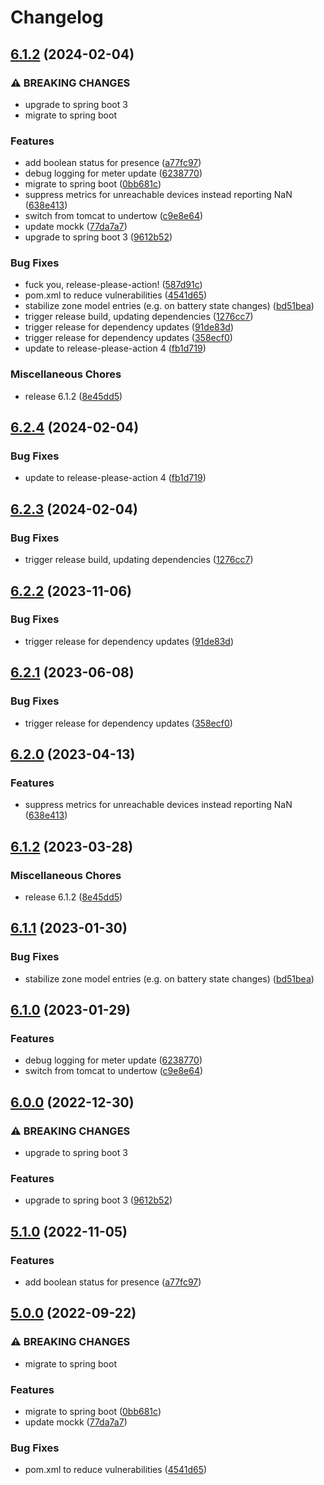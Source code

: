 # Changelog

## [6.1.2](https://github.com/easimon/tado-exporter/compare/v6.2.4...v6.1.2) (2024-02-04)


### ⚠ BREAKING CHANGES

* upgrade to spring boot 3
* migrate to spring boot

### Features

* add boolean status for presence ([a77fc97](https://github.com/easimon/tado-exporter/commit/a77fc97e89d7ba92582805c00491b0509c9959ba))
* debug logging for meter update ([6238770](https://github.com/easimon/tado-exporter/commit/62387705ec066e7132967e721e2a150c90bb6b55))
* migrate to spring boot ([0bb681c](https://github.com/easimon/tado-exporter/commit/0bb681c5d5de4c688a5a1e32aa55339ad1448501))
* suppress metrics for unreachable devices instead reporting NaN ([638e413](https://github.com/easimon/tado-exporter/commit/638e413a7f400c7963d2fb8efa5592730508caee))
* switch from tomcat to undertow ([c9e8e64](https://github.com/easimon/tado-exporter/commit/c9e8e644f1b56b63a6ac43da255e4916cfe768ac))
* update mockk ([77da7a7](https://github.com/easimon/tado-exporter/commit/77da7a7f0cdf04d996b1e88a40c11f8f2378da90))
* upgrade to spring boot 3 ([9612b52](https://github.com/easimon/tado-exporter/commit/9612b52d2186a3176681f4b9d2370f35003ae71b))


### Bug Fixes

* fuck you, release-please-action! ([587d91c](https://github.com/easimon/tado-exporter/commit/587d91cd22e070e471dc0bfb19b552305cf09d73))
* pom.xml to reduce vulnerabilities ([4541d65](https://github.com/easimon/tado-exporter/commit/4541d65c2689018d8ffc43516b627d1af442c0bf))
* stabilize zone model entries (e.g. on battery state changes) ([bd51bea](https://github.com/easimon/tado-exporter/commit/bd51bea5d5d45f62a186d1e21220354a0fd18a8e))
* trigger release build, updating dependencies ([1276cc7](https://github.com/easimon/tado-exporter/commit/1276cc7d102ce28b30bd132620652f77867b6ad1))
* trigger release for dependency updates ([91de83d](https://github.com/easimon/tado-exporter/commit/91de83dd66c53f1961fd49f0423df9ecfd94671e))
* trigger release for dependency updates ([358ecf0](https://github.com/easimon/tado-exporter/commit/358ecf02f43cd2ba1e7fde3bad62c2b44150bfd9))
* update to release-please-action 4 ([fb1d719](https://github.com/easimon/tado-exporter/commit/fb1d719fa8a1dc4d788e4e93c97b31354b4b9db1))


### Miscellaneous Chores

* release 6.1.2 ([8e45dd5](https://github.com/easimon/tado-exporter/commit/8e45dd5da9c6f0820d21bd44dc018ea40efa5ea3))

## [6.2.4](https://github.com/easimon/tado-exporter/compare/v6.2.3...v6.2.4) (2024-02-04)


### Bug Fixes

* update to release-please-action 4 ([fb1d719](https://github.com/easimon/tado-exporter/commit/fb1d719fa8a1dc4d788e4e93c97b31354b4b9db1))

## [6.2.3](https://github.com/easimon/tado-exporter/compare/6.2.2...v6.2.3) (2024-02-04)


### Bug Fixes

* trigger release build, updating dependencies ([1276cc7](https://github.com/easimon/tado-exporter/commit/1276cc7d102ce28b30bd132620652f77867b6ad1))

## [6.2.2](https://github.com/easimon/tado-exporter/compare/6.2.1...6.2.2) (2023-11-06)


### Bug Fixes

* trigger release for dependency updates ([91de83d](https://github.com/easimon/tado-exporter/commit/91de83dd66c53f1961fd49f0423df9ecfd94671e))

## [6.2.1](https://github.com/easimon/tado-exporter/compare/6.2.0...6.2.1) (2023-06-08)


### Bug Fixes

* trigger release for dependency updates ([358ecf0](https://github.com/easimon/tado-exporter/commit/358ecf02f43cd2ba1e7fde3bad62c2b44150bfd9))

## [6.2.0](https://github.com/easimon/tado-exporter/compare/6.1.2...6.2.0) (2023-04-13)


### Features

* suppress metrics for unreachable devices instead reporting NaN ([638e413](https://github.com/easimon/tado-exporter/commit/638e413a7f400c7963d2fb8efa5592730508caee))

## [6.1.2](https://github.com/easimon/tado-exporter/compare/6.1.1...6.1.2) (2023-03-28)


### Miscellaneous Chores

* release 6.1.2 ([8e45dd5](https://github.com/easimon/tado-exporter/commit/8e45dd5da9c6f0820d21bd44dc018ea40efa5ea3))

## [6.1.1](https://github.com/easimon/tado-exporter/compare/6.1.0...6.1.1) (2023-01-30)


### Bug Fixes

* stabilize zone model entries (e.g. on battery state changes) ([bd51bea](https://github.com/easimon/tado-exporter/commit/bd51bea5d5d45f62a186d1e21220354a0fd18a8e))

## [6.1.0](https://github.com/easimon/tado-exporter/compare/6.0.0...6.1.0) (2023-01-29)


### Features

* debug logging for meter update ([6238770](https://github.com/easimon/tado-exporter/commit/62387705ec066e7132967e721e2a150c90bb6b55))
* switch from tomcat to undertow ([c9e8e64](https://github.com/easimon/tado-exporter/commit/c9e8e644f1b56b63a6ac43da255e4916cfe768ac))

## [6.0.0](https://github.com/easimon/tado-exporter/compare/5.1.0...6.0.0) (2022-12-30)


### ⚠ BREAKING CHANGES

* upgrade to spring boot 3

### Features

* upgrade to spring boot 3 ([9612b52](https://github.com/easimon/tado-exporter/commit/9612b52d2186a3176681f4b9d2370f35003ae71b))

## [5.1.0](https://github.com/easimon/tado-exporter/compare/5.0.0...5.1.0) (2022-11-05)


### Features

* add boolean status for presence ([a77fc97](https://github.com/easimon/tado-exporter/commit/a77fc97e89d7ba92582805c00491b0509c9959ba))

## [5.0.0](https://github.com/easimon/tado-exporter/compare/4.0.0...5.0.0) (2022-09-22)


### ⚠ BREAKING CHANGES

* migrate to spring boot

### Features

* migrate to spring boot ([0bb681c](https://github.com/easimon/tado-exporter/commit/0bb681c5d5de4c688a5a1e32aa55339ad1448501))
* update mockk ([77da7a7](https://github.com/easimon/tado-exporter/commit/77da7a7f0cdf04d996b1e88a40c11f8f2378da90))


### Bug Fixes

* pom.xml to reduce vulnerabilities ([4541d65](https://github.com/easimon/tado-exporter/commit/4541d65c2689018d8ffc43516b627d1af442c0bf))
